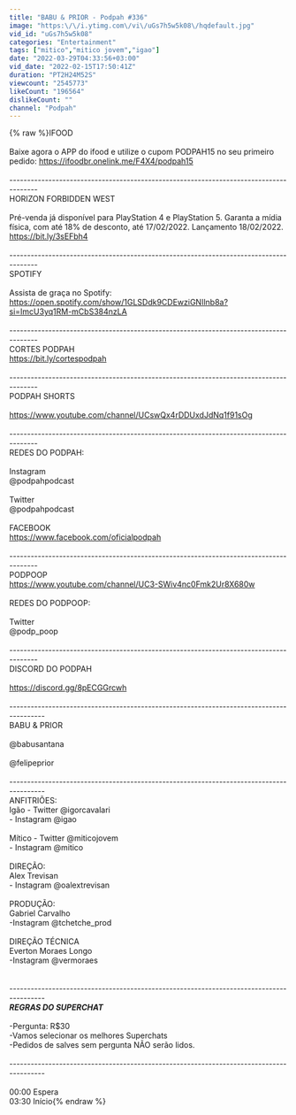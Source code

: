 ```yaml
---
title: "BABU & PRIOR - Podpah #336"
image: "https:\/\/i.ytimg.com\/vi\/uGs7h5w5k08\/hqdefault.jpg"
vid_id: "uGs7h5w5k08"
categories: "Entertainment"
tags: ["mitico","mitico jovem","igao"]
date: "2022-03-29T04:33:56+03:00"
vid_date: "2022-02-15T17:50:41Z"
duration: "PT2H24M52S"
viewcount: "2545773"
likeCount: "196564"
dislikeCount: ""
channel: "Podpah"
---
```

{% raw %}IFOOD<br /><br />Baixe agora o APP do ifood e utilize o cupom PODPAH15 no seu primeiro pedido: <a rel="nofollow" target="blank" href="https://ifoodbr.onelink.me/F4X4/podpah15">https://ifoodbr.onelink.me/F4X4/podpah15</a><br /><br />--------------------------------------------------------------------------------------<br />HORIZON FORBIDDEN WEST<br /><br />Pré-venda já disponível para PlayStation 4 e PlayStation 5. Garanta a mídia física, com até 18% de desconto, até 17/02/2022. Lançamento 18/02/2022. <a rel="nofollow" target="blank" href="https://bit.ly/3sEFbh4">https://bit.ly/3sEFbh4</a><br /><br />--------------------------------------------------------------------------------------<br />SPOTIFY<br /><br />Assista de graça no Spotify:<br /><a rel="nofollow" target="blank" href="https://open.spotify.com/show/1GLSDdk9CDEwziGNIlnb8a?si=ImcU3yq1RM-mCbS384nzLA">https://open.spotify.com/show/1GLSDdk9CDEwziGNIlnb8a?si=ImcU3yq1RM-mCbS384nzLA</a><br /><br />--------------------------------------------------------------------------------------<br />CORTES PODPAH<br /><a rel="nofollow" target="blank" href="https://bit.ly/cortespodpah">https://bit.ly/cortespodpah</a><br /><br />--------------------------------------------------------------------------------------<br />PODPAH SHORTS<br /><br /><a rel="nofollow" target="blank" href="https://www.youtube.com/channel/UCswQx4rDDUxdJdNq1f91sOg">https://www.youtube.com/channel/UCswQx4rDDUxdJdNq1f91sOg</a><br /><br />--------------------------------------------------------------------------------------<br />REDES DO PODPAH:<br /><br />Instagram<br />@podpahpodcast<br /><br />Twitter<br />@podpahpodcast<br /><br />FACEBOOK<br /><a rel="nofollow" target="blank" href="https://www.facebook.com/oficialpodpah">https://www.facebook.com/oficialpodpah</a><br /><br />--------------------------------------------------------------------------------------<br />PODPOOP<br /><a rel="nofollow" target="blank" href="https://www.youtube.com/channel/UC3-SWiv4nc0Fmk2Ur8X680w">https://www.youtube.com/channel/UC3-SWiv4nc0Fmk2Ur8X680w</a><br /><br />REDES DO PODPOOP:<br /><br />Twitter<br />@podp_poop<br /><br />--------------------------------------------------------------------------------------<br />DISCORD DO PODPAH<br /><br /><a rel="nofollow" target="blank" href="https://discord.gg/8pECGGrcwh">https://discord.gg/8pECGGrcwh</a><br /><br />----------------------------------------------------------------------------------------<br />BABU &amp; PRIOR<br /><br />@babusantana<br /><br />@felipeprior<br /><br />----------------------------------------------------------------------------------------<br />ANFITRIÕES:<br />Igão - Twitter @igorcavalari<br />               - Instagram @igao<br /><br />Mítico - Twitter @miticojovem<br />               - Instagram @mitico<br /><br />DIREÇÃO:<br /> Alex Trevisan            <br />               - Instagram @oalextrevisan<br /><br />PRODUÇÃO:<br /> Gabriel Carvalho<br />               -Instagram @tchetche_prod<br /><br />DIREÇÃO TÉCNICA<br />Everton Moraes Longo<br />               -Instagram @vermoraes<br /><br /><br />----------------------------------------------------------------------------------------<br />***REGRAS DO SUPERCHAT***<br /><br />-Pergunta: R$30<br />-Vamos selecionar os melhores Superchats<br />-Pedidos de salves sem pergunta NÃO serão lidos.<br /><br />----------------------------------------------------------------------------------------<br /><br />00:00 Espera<br />03:30 Início{% endraw %}
